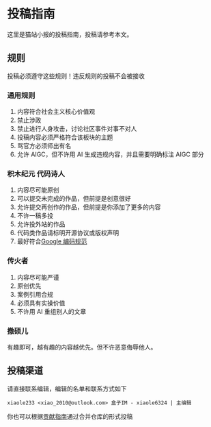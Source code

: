 # 投稿指南

这里是猫站小报的投稿指南，投稿请参考本文。

## 规则

投稿必须遵守这些规则！违反规则的投稿不会被接收

### 通用规则

1. 内容符合社会主义核心价值观
2. 禁止涉政
3. 禁止进行人身攻击，讨论社区事件对事不对人
4. 投稿内容必须严格符合该板块的主题
5. 骂官方必须师出有名
6. 允许 AIGC，但不许用 AI 生成违规内容，并且需要明确标注 AIGC 部分

### 积木纪元 代码诗人

1. 内容尽可能原创
2. 可以提交未完成的作品，但前提是创意很好
3. 允许提交再创作的作品，但前提是你添加了更多的内容
4. 不许一稿多投
5. 允许投外站的作品
6. 代码类作品请标明开源协议或版权声明
7. 最好符合[Google 编码规范](https://google.github.io/styleguide/)

### 传火者

1. 内容尽可能严谨
2. 原创优先
3. 案例引用合规
4. 必须具有实操价值
5. 不许用 AI 重组别人的文章

### 撤硕儿

有趣即可，越有趣的内容越优先。但不许恶意侮辱他人。

## 投稿渠道

请直接联系编辑，编辑的名单和联系方式如下

```plaintext
xiaole233 <xiao_2010@outlook.com> 盒子IM - xiaole6324 | 主编辑
```

你也可以根据[贡献指南](/contribute)通过合并仓库的形式投稿
